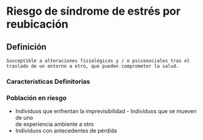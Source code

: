 # Riesgo de síndrome de estrés por reubicación
## Definición
	Susceptible a alteraciones fisiológicas y / o psicosociales tras el traslado de un entorno a otro, que pueden comprometer la salud.

### Caracteristicas Definitorias


### Población en riesgo
- Individuos que enfrentan la imprevisibilidad  - Individuos que 
se mueven de uno  
de experiencia  ambiente a otro   
- Individuos con antecedentes de 
pérdida

